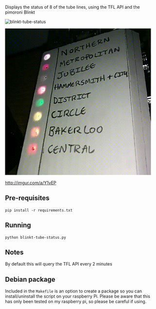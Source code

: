 Displays the status of 8 of the tube lines, using the TFL API and the pimoroni Blinkt

![blinkt-tube-status](http://i.imgur.com/haFcnuN.jpg)

![blinkt-tube-status](/vine.gif?raw=true)

http://imgur.com/a/Y1vEP

## Pre-requisites

`pip install -r requirements.txt`

## Running

`python blinkt-tube-status.py`

## Notes

By default this will query the TFL API every 2 minutes

## Debian package

Included in the `Makefile` is an option to create a package so you can install/uninstall the script on your raspberry Pi.
Please be aware that this has only been tested on my raspberry pi, so please be careful if using. 


